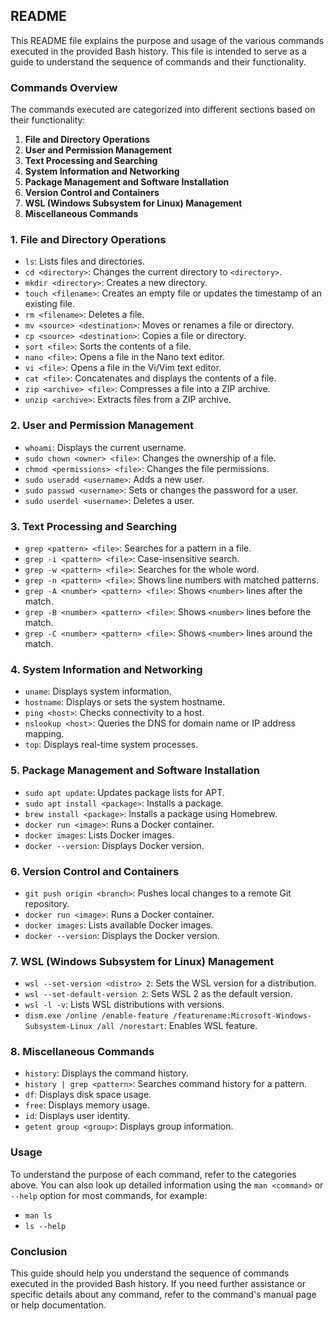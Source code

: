 ## README

This README file explains the purpose and usage of the various commands executed in the provided Bash history. This file is intended to serve as a guide to understand the sequence of commands and their functionality.

### Commands Overview

The commands executed are categorized into different sections based on their functionality:

1. **File and Directory Operations**
2. **User and Permission Management**
3. **Text Processing and Searching**
4. **System Information and Networking**
5. **Package Management and Software Installation**
6. **Version Control and Containers**
7. **WSL (Windows Subsystem for Linux) Management**
8. **Miscellaneous Commands**

### 1. File and Directory Operations

- `ls`: Lists files and directories.
- `cd <directory>`: Changes the current directory to `<directory>`.
- `mkdir <directory>`: Creates a new directory.
- `touch <filename>`: Creates an empty file or updates the timestamp of an existing file.
- `rm <filename>`: Deletes a file.
- `mv <source> <destination>`: Moves or renames a file or directory.
- `cp <source> <destination>`: Copies a file or directory.
- `sort <file>`: Sorts the contents of a file.
- `nano <file>`: Opens a file in the Nano text editor.
- `vi <file>`: Opens a file in the Vi/Vim text editor.
- `cat <file>`: Concatenates and displays the contents of a file.
- `zip <archive> <file>`: Compresses a file into a ZIP archive.
- `unzip <archive>`: Extracts files from a ZIP archive.

### 2. User and Permission Management

- `whoami`: Displays the current username.
- `sudo chown <owner> <file>`: Changes the ownership of a file.
- `chmod <permissions> <file>`: Changes the file permissions.
- `sudo useradd <username>`: Adds a new user.
- `sudo passwd <username>`: Sets or changes the password for a user.
- `sudo userdel <username>`: Deletes a user.

### 3. Text Processing and Searching

- `grep <pattern> <file>`: Searches for a pattern in a file.
- `grep -i <pattern> <file>`: Case-insensitive search.
- `grep -w <pattern> <file>`: Searches for the whole word.
- `grep -n <pattern> <file>`: Shows line numbers with matched patterns.
- `grep -A <number> <pattern> <file>`: Shows `<number>` lines after the match.
- `grep -B <number> <pattern> <file>`: Shows `<number>` lines before the match.
- `grep -C <number> <pattern> <file>`: Shows `<number>` lines around the match.

### 4. System Information and Networking

- `uname`: Displays system information.
- `hostname`: Displays or sets the system hostname.
- `ping <host>`: Checks connectivity to a host.
- `nslookup <host>`: Queries the DNS for domain name or IP address mapping.
- `top`: Displays real-time system processes.

### 5. Package Management and Software Installation

- `sudo apt update`: Updates package lists for APT.
- `sudo apt install <package>`: Installs a package.
- `brew install <package>`: Installs a package using Homebrew.
- `docker run <image>`: Runs a Docker container.
- `docker images`: Lists Docker images.
- `docker --version`: Displays Docker version.

### 6. Version Control and Containers

- `git push origin <branch>`: Pushes local changes to a remote Git repository.
- `docker run <image>`: Runs a Docker container.
- `docker images`: Lists available Docker images.
- `docker --version`: Displays the Docker version.

### 7. WSL (Windows Subsystem for Linux) Management

- `wsl --set-version <distro> 2`: Sets the WSL version for a distribution.
- `wsl --set-default-version 2`: Sets WSL 2 as the default version.
- `wsl -l -v`: Lists WSL distributions with versions.
- `dism.exe /online /enable-feature /featurename:Microsoft-Windows-Subsystem-Linux /all /norestart`: Enables WSL feature.

### 8. Miscellaneous Commands

- `history`: Displays the command history.
- `history | grep <pattern>`: Searches command history for a pattern.
- `df`: Displays disk space usage.
- `free`: Displays memory usage.
- `id`: Displays user identity.
- `getent group <group>`: Displays group information.

### Usage

To understand the purpose of each command, refer to the categories above. You can also look up detailed information using the `man <command>` or `--help` option for most commands, for example:
- `man ls`
- `ls --help`

### Conclusion

This guide should help you understand the sequence of commands executed in the provided Bash history. If you need further assistance or specific details about any command, refer to the command's manual page or help documentation.
